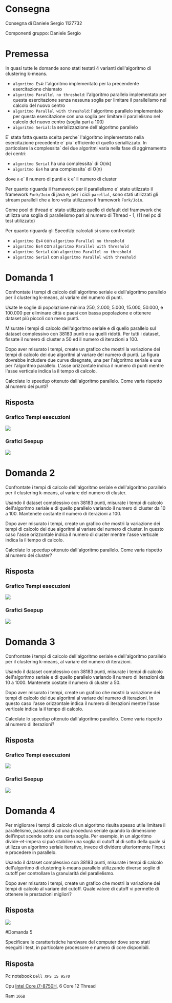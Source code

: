# Consegna
Consegna di Daniele Sergio 1127732

Componenti gruppo: Daniele Sergio

# Premessa
In quasi tutte le domande sono stati testati 4 varianti dell'algoritmo di clustering k-means.

* `algoritmo Es4`: l'algoritmo implementato per la precendente esercitazione chiamato 
* `algoritmo Parallel no threshold`: l'algoritmo parallelo implementato per questa esercitazione senza nessuna soglia per limitare il parallelismo nel calcolo del nuovo centro 
* `algoritmo Parallel with threshold`: l'algoritmo parallelo implementato per questa esercitazione con una soglia per limitare il parallelismo nel calcolo del nuovo centro (soglia pari a 100)
* `algoritmo Serial`: la serializzazione dell'algoritmo parallelo

E\` stata fatta questa scelta perche\` l'algoritmo implementato nella esercitazione precedente e\` piu\` efficiente di quello seriallizzato.
In particolare la complessita\` dei due algoritmi varia nella fase di aggirnamento dei centri:
* `algoritmo Serial` ha una complessita\` di O(nk) 
* `algoritmo Es4` ha una complessita\` di O(n)

dove `n` e\` il numero di punti e `k` e\` il numero di cluster

Per quanto riguarda il framework per il parallelismo e\` stato utilzzato il framework `Fork/Join` di java e, per i cicli `parellal`,
 sono stati utilizzati gli stream paralleli che a loro volta utilizzano il framework `Fork/Join`.
 
 Come pool di thread e\` stato utilizzato quello di default del framework che utilizza una soglia di parallelismo pari al numero di Thread - 1, (11 nel pc di test utilizzato)  
 
 Per quanto riguarda gli SpeedUp calcolati si sono confrontati:
  * `algoritmo Es4` con `algoritmo Parallel no threshold`
  * `algoritmo Es4` con `algoritmo Parallel with threshold`
  * `algoritmo Serial` con `algoritmo Parallel no threshold`
  * `algoritmo Serial` con `algoritmo Parallel with threshold`
  
# Domanda 1
Confrontate i tempi di calcolo dell'algoritmo seriale e dell'algoritmo parallelo per il clustering k-means, al variare del numero di punti. 

Usate le soglie di popolazione minima 250, 2.000, 5.000, 15.000, 50.000, e 100.000 per eliminare città e paesi con bassa popolazione e ottenere dataset più piccoli con meno punti. 

Misurate i tempi di calcolo dell'algoritmo seriale e di quello parallelo sul dataset complessivo con 38183 punti e su quelli ridotti. Per tutti i dataset, fissate il numero di cluster a 50 ed il numero di iterazioni a 100.

Dopo aver misurato i tempi, create un grafico che mostri la variazione dei tempi di calcolo dei due algoritmi al variare del numero di punti. La figura dovrebbe includere due curve disegnate, una per l'algoritmo seriale e una per l'algoritmo parallelo. L'asse orizzontale indica il numero di punti mentre l'asse verticale indica la il tempo di calcolo. 

Calcolate lo speedup ottenuto dall'algoritmo parallelo. Come varia rispetto al numero dei punti?

## Risposta

### Grafico Tempi esecuzioni 

![](./question_1.png?raw=true)

### Grafici Seepup

![](./question_1_speedUp.png.png?raw=true)

# Domanda 2
Confrontate i tempi di calcolo dell'algoritmo seriale e dell'algoritmo parallelo per il clustering k-means, al variare del numero di cluster. 

Usando il dataset complessivo con 38183 punti, misurate i tempi di calcolo dell'algoritmo seriale e di quello parallelo variando il numero di cluster da 10 a 100. Mantenete costante il numero di iterazioni a 100.

Dopo aver misurato i tempi, create un grafico che mostri la variazione dei tempi di calcolo dei due algoritmi al variare del numero di cluster. In questo caso l'asse orizzontale indica il numero di cluster mentre l'asse verticale indica la il tempo di calcolo.

Calcolate lo speedup ottenuto dall'algoritmo parallelo. Come varia rispetto al numero dei cluster?
## Risposta

### Grafico Tempi esecuzioni 

![](./question_2.png?raw=true)

### Grafici Seepup

![](./question_2_speedUp.png.png?raw=true)

# Domanda 3
Confrontate i tempi di calcolo dell'algoritmo seriale e dell'algoritmo parallelo per il clustering k-means, al variare del numero di iterazioni. 

Usando il dataset complessivo con 38183 punti, misurate i tempi di calcolo dell'algoritmo seriale e di quello parallelo variando il numero di iterazioni da 10 a 1000. Mantenete costate il numero di cluster a 50.

Dopo aver misurato i tempi, create un grafico che mostri la variazione dei tempi di calcolo dei due algoritmi al variare del numero di iterazioni. In questo caso l'asse orizzontale indica il numero di iterazioni mentre l'asse verticale indica la il tempo di calcolo.

Calcolate lo speedup ottenuto dall'algoritmo parallelo. Come varia rispetto al numero di iterazioni?
## Risposta

### Grafico Tempi esecuzioni 

![](./question_3.png?raw=true)

### Grafici Seepup

![](./question_3_speedUp.png.png?raw=true)

# Domanda 4
Per migliorare i tempi di calcolo di un algoritmo risulta spesso utile limitare il parallelismo, passando ad una procedura seriale quando la dimensione dell'input scende sotto una certa soglia. Per esempio, in un algoritmo divide-et-impera si può stabilire una soglia di cutoff al di sotto della quale si utilizza un algoritmo seriale iterativo, invece di dividere ulteriormente l'input e procedere in parallelo.

Usando il dataset complessivo con 38183 punti, misurate i tempi di calcolo dell'algoritmo di clustering k-means parallelo utilizzando diverse soglie di cutoff per controllare la granularità del parallelismo.

Dopo aver misurato i tempi, create un grafico che mostri la variazione dei tempi di calcolo al variare del cutoff. Quale valore di cutoff vi permette di ottenere le prestazioni migliori?
## Risposta

![](./question_4_threshold_centroid.png?raw=true)

#Domanda 5

Specificare le caratteristiche hardware del computer dove sono stati eseguiti i test, in particolare processore e numero di core disponibili.

## Risposta
Pc notebook `Dell XPS 15 9570`

Cpu [Intel Core i7-8750H](https://ark.intel.com/content/www/us/en/ark/products/134906/intel-core-i7-8750h-processor-9m-cache-up-to-4-10-ghz.html), 6 Core 12 Thread

Ram  `16GB`


